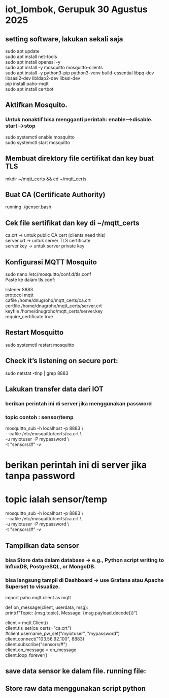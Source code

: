 # iot_lombok, Gerupuk 30 Agustus 2025  
## setting software, lakukan sekali saja
sudo apt update  
sudo apt install net-tools  
sudo apt install openssl -y  
sudo apt install -y mosquitto mosquitto-clients  
sudo apt install -y python3-pip python3-venv build-essential     libpq-dev libsasl2-dev libldap2-dev libssl-dev  
pip install paho-mqtt  
sudo apt install certbot  
 
## Aktifkan Mosquito. 
### Untuk nonaktif bisa mengganti perintah: enable-->disable. start-->stop
sudo systemctl enable mosquitto  
sudo systemctl start mosquitto  

## Membuat direktory file certifikat dan key buat TLS   
mkdir ~/mqtt_certs && cd ~/mqtt_certs  

## Buat CA (Certificate Authority)
running ./genscr.bash  

## Cek file sertifikat dan key di ~/mqtt_certs
ca.crt → untuk public CA cert (clients need this)  
server.crt → untuk server TLS certificate  
server.key → untuk server private key  

## Konfigurasi MQTT Mosquito
sudo nano /etc/mosquitto/conf.d/tls.conf  
Paste ke dalam tls.conf:  
  
listener 8883  
protocol mqtt  
cafile /home/dnugroho/mqtt_certs/ca.crt  
certfile /home/dnugroho/mqtt_certs/server.crt  
keyfile /home/dnugroho/mqtt_certs/server.key  
require_certificate true  
  
## Restart Mosquitto
sudo systemctl restart mosquitto  

## Check it’s listening on secure port:
sudo netstat -tlnp | grep 8883  

## Lakukan transfer data dari IOT  
### berikan perintah ini di server jika menggunakan password
### topic contoh :  sensor/temp

mosquitto_sub -h localhost -p 8883 \  
 --cafile /etc/mosquitto/certs/ca.crt \  
 -u myiotuser -P mypassword \  
 -t "sensors/#" -v  

# berikan perintah ini di server jika tanpa password
# topic ialah sensor/temp  
mosquitto_sub -h localhost -p 8883 \  
 --cafile /etc/mosquitto/certs/ca.crt \  
 -u myiotuser -P mypassword \  
 -t "sensors/#" -v  

## Tampilkan data sensor
### bisa Store data dalam database → e.g., Python script writing to InfluxDB, PostgreSQL, or MongoDB.
### bisa langsung tampil di Dashboard → use Grafana atau Apache Superset to visualize.

import paho.mqtt.client as mqtt  

def on_message(client, userdata, msg):  
    print(f"Topic: {msg.topic}, Message: {msg.payload.decode()}")  
  
client = mqtt.Client()  
client.tls_set(ca_certs="ca.crt")  
#client.username_pw_set("myiotuser", "mypassword")  
client.connect("103.56.92.100", 8883)  
client.subscribe("sensors/#")  
client.on_message = on_message  
client.loop_forever() 

## save data sensor ke dalam file. running file: 

## Store raw data menggunakan script python

